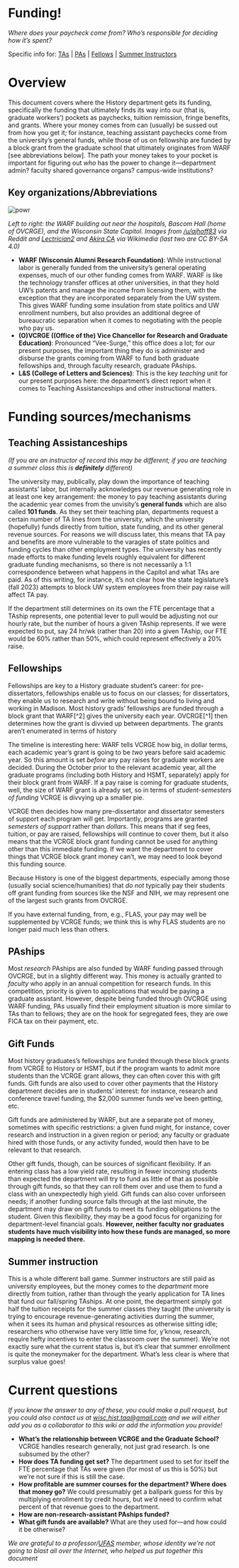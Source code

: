 # Funding!
*Where does your paycheck come from? Who’s responsible for deciding how it’s spent?*

Specific info for: [TAs](#Teaching-Assistanceships) | [PAs](#PAships) | [Fellows](#Fellowships) | [Summer Instructors](#Summer-instruction)

# Overview
This document covers where the History department gets its funding, specifically the funding that ultimately finds its way into our (that is, graduate workers’) pockets as paychecks, tuition remission, fringe benefits, and grants. Where your money comes from can (usually) be sussed out from how you get it; for instance, teaching assistant paychecks come from the university’s general funds, while those of us on fellowship are funded by a block grant from the graduate school that ultimately originates from WARF [see abbreviations below]. The path your money takes to your pocket is important for figuring out *who* has the power to change it—department admin? faculty shared governance organs? campus-wide institutions?

## Key organizations/Abbreviations

![powr](https://github.com/history-taa/dept-wiki/assets/150862512/e0c6c7f5-db6d-496f-b250-755240067e0e)

*Left to right: the WARF building out near the hospitals, Bascom Hall (home of OVCRGE), and the Wisconsin State Capitol. Images from [/u/ajhoff83](https://old.reddit.com/r/evilbuildings/comments/g6rcti/wisconsin_alumni_research_foundation_madison_wi/) via Reddit and [Lectrician2](https://en.wikipedia.org/wiki/Wisconsin_State_Capitol#/media/File:Wisconsin_State_Capitol_Aerial.jpg) and [Akira CA](https://en.wikipedia.org/wiki/Bascom_Hill#/media/File:Bascom_Hall_Sunset.jpg) via Wikimedia (last two are CC BY-SA 4.0)*

* **WARF (Wisconsin Alumni Research Foundation)**: While instructional labor is generally funded from the university’s general operating expenses, much of our other funding comes from WARF. WARF is like the technology transfer offices at other universities, in that they hold UW’s patents and manage the income from licensing them, with the exception that they are incorporated separately from the UW system. This gives WARF funding some insulation from state politics and UW enrollment numbers, but also provides an additional degree of bureaucratic separation when it comes to negotiating with the people who pay us.
* **(O)VCRGE ((Office of the) Vice Chancellor for Research and Graduate Education)**: Pronounced “Vee-Surge,” this office does a lot; for our present purposes, the important thing they do is administer and disburse the grants coming from WARF to fund both graduate fellowships and, through faculty research, graduate PAships.
* **L&S (College of Letters and Sciences)**: This is the key *teaching* unit for our present purposes here: the department’s direct report when it comes to Teaching Assistanceships and other instructional matters.

# Funding sources/mechanisms

## Teaching Assistanceships
*(If you are an instructor of record this may be different; if you are teaching a summer class this is **definitely** different)*

The university may, publically, play down the importance of teaching assistants’ labor, but internally acknowledges our revenue generating role in at least one key arrangement: the money to pay teaching assistants during the academic year comes from the unvisity’s **general funds** which are also called **101 funds**. As they set their teaching plan, departments request a certain number of TA lines from the university, which the university (hopefully) funds directly from tuition, state funding, and its other general revenue sources. For reasons we will discuss later, this means that TA pay and benefits are more vulnerable to the varagies of state politics and funding cycles than other employment types. The university has recently made efforts to make funding levels roughly equivalent for different graduate funding mechanisms, so there is not necessarily a 1:1 correspondence between what happens in the Capitol and what TAs are paid. As of this writing, for instance, it’s not clear how the state legislature’s (fall 2023) attempts to block UW system employees from their pay raise will affect TA pay. 

If the department still determines on its own the FTE percentage that a TAship represents, one potential lever to pull would be adjusting not our hourly rate, but the number of hours a given TAship represents. If we were expected to put, say 24 hr/wk (rather than 20) into a given TAship, our FTE would be 60% rather than 50%, which could represent effectively a 20% raise. 

## Fellowships
Fellowships are key to a History graduate student’s career: for pre-dissertators, fellowships enable us to focus on our classes; for dissertators, they enable us to research and write without being bound to living and working in Madison. Most history grads’ fellowships are funded through a block grant that WARF[^2] gives the university each year. OVCRGE[^1] then determines how the grant is divvied up between departments. The grants aren’t enumerated in terms of history 

The timeline is interesting here: WARF tells VCRGE how big, in dollar terms, each academic year’s grant is going to be *two* years before said academic year. So this amount is set *before* any pay raises for graduate workers are decided. During the October prior to the relevant academic year, all the graduate programs (including both History and HSMT, separately) apply for their block grant from WARF. If a pay raise is coming for graduate students, well, the size of WARF grant is already set, so in terms of *student-semesters of funding* VCRGE is divvying up a smaller pie. 

VCRGE then decides how many pre-dissertator and dissertator semesters of support each program will get. Importantly, programs are granted *semesters of support* rather than *dollars*. This means that if seg fees, tuition, or pay are raised, fellowships will continue to cover them, but it also means that the VCRGE block grant funding cannot be used for anything other than this immediate funding. If we want the department to cover things that VCRGE block grant money can’t, we may need to look beyond this funding source. 

Because History is one of the biggest departments, especially among those (usually social science/humanities) that *do not* typically pay their students off grant funding from sources like the NSF and NIH, we may represent one of the largest such grants from OVCRGE. 

If you have external funding, from, e.g., FLAS, your pay may well be supplemented by VCRGE funds; we think this is why FLAS students are no longer paid much less than others. 

## PAships

Most *research* PAships are also funded by WARF funding passed through OVCRGE, but in a slightly different way. This money is actually granted to *faculty* who apply in an annual competition for research funds. In this competition, priority is given to applications that would be paying a graduate assistant. However, despite being funded through OVCRGE using WARF funding, PAs usually find their employment situation is more similar to TAs than to fellows; they are on the hook for segregated fees, they are owe FICA tax on their payment, etc.

## Gift Funds
Most history graduates’s fellowships are funded through these block grants from VCRGE to History or HSMT, but if the program wants to admit more students than the VCRGE grant allows, they can often cover this with gift funds. Gift funds are also used to cover other payments that the History department decides are in students’ interest: for instance, research and conference travel funding, the $2,000 summer funds we’ve been getting, etc. 

Gift funds are administered by WARF, but are a separate pot of money, sometimes with specific restrictions: a given fund might, for instance, cover research and instruction in a given region or period; any faculty or graduate hired with those funds, or any activity funded, would then have to be relevant to that research. 

Other gift funds, though, can be sources of significant flexibility. If an entering class has a low yield rate, resulting in fewer incoming students than expected the department will try to fund as little of that as possible through gift funds, so that they can roll them over and use them to fund a class with an unexpectedly high yield. Gift funds can also cover unforseen needs; if another funding source falls through at the last minute, the department may draw on gift funds to meet its funding obligations to the student. Given this flexibility, they may be a good focus for organizing for department-level financial goals. **However, neither faculty nor graduates students have much visibility into how these funds are managed, so more mapping is needed there.**

## Summer instruction

This is a whole different ball game. Summer instructors are still paid as university employees, but the money comes to the *department* more directly from tuition, rather than through the yearly application for TA lines that fund our fall/spring TAships. At one point, the department simply got half the tuition receipts for the summer classes they taught (the university is trying to encourage revenue-generating activities durring the summer, when it sees its human and physical resources as otherwise sitting idle; researchers who otherwise have very little time for, y’know, research, require hefty incentives to enter the classroom over the summer). We’re not exactly sure what the current status is, but it’s clear that summer enrollment is quite the moneymaker for the department. What’s less clear is where that surplus value goes!

# Current questions
*If you know the answer to any of these, you could make a pull request, but you could also contact us at [wisc.hist.taa@gmail.com](mailto:wisc.hist.taa@gmail.com) and we will either add you as a collaborator to this wiki or add the information you provide!*
  * **What’s the relationship between VCRGE and the Graduate School?** VCRGE handles research generally, not just grad research. Is one subsumed by the other?
  * **How does TA funding get set?** The department used to set for itself the FTE percentage that TAs were given (for most of us this is 50%) but we’re not sure if this is still the case.
  * **How profitable are summer courses for the department? Where does that money go?** We could presumably get a ballpark guess for this by multiplying enrollment by credit hours, but we’d need to confirm what percent of that revenue goes to the department.
  * **How are non-research-assistant PAships funded?**
  * **What gift funds are available?** What are they used for—and how could it be otherwise?
    
*We are grateful to a professor/[UFAS](https://ufas223.org/) member, whose identity we’re not going to blast all over the Internet, who helped us put together this document*
